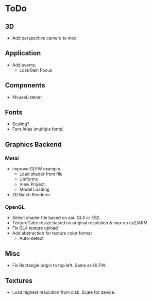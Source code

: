 # ToDo

## 3D

- Add perspective camera to moci

## Application

- Add events.
  - Lost/Gain Focus

## Components

- MouseListener

## Fonts

- Scaling?
- Font Atlas (multiple fonts)

## Graphics Backend

### Metal

- Improve GLFW example.
  - Load shader from file
  - Uniforms
  - View Project
  - Model Loading
- 2D Batch Renderer.

### OpenGL

- Select shader file based on api. GL4 or ES2.
- TextureCube resize based on original resolution & max on es2/ARM
- Fix GL4 texture upload
- Add abstraction for texture color format
  - Auto-detect

## Misc

- Fix Rectangle origin to top left. Same as GLFW.

## Textures

- Load highest resolution from disk. Scale for device.
